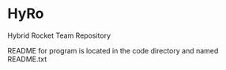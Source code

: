 # HyRo
Hybrid Rocket Team Repository

README for program is located in the code directory and named README.txt
